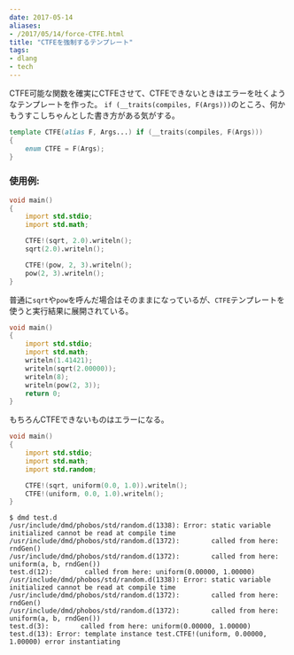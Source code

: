 ```yaml
---
date: 2017-05-14
aliases:
- /2017/05/14/force-CTFE.html
title: "CTFEを強制するテンプレート"
tags:
- dlang
- tech
---
```


CTFE可能な関数を確実にCTFEさせて、CTFEできないときはエラーを吐くようなテンプレートを作った。
`if (__traits(compiles, F(Args)))`のところ、何かもうすこしちゃんとした書き方がある気がする。

```d
template CTFE(alias F, Args...) if (__traits(compiles, F(Args)))
{
    enum CTFE = F(Args);
}
```

### 使用例:

```d
void main()
{
    import std.stdio;
    import std.math;

    CTFE!(sqrt, 2.0).writeln();
    sqrt(2.0).writeln();

    CTFE!(pow, 2, 3).writeln();
    pow(2, 3).writeln();
}
```

普通に`sqrt`や`pow`を呼んだ場合はそのままになっているが、`CTFE`テンプレートを使うと実行結果に展開されている。

```d
void main()
{
	import std.stdio;
	import std.math;
	writeln(1.41421);
	writeln(sqrt(2.00000));
	writeln(8);
	writeln(pow(2, 3));
	return 0;
}
```

もちろんCTFEできないものはエラーになる。

```d
void main()
{
    import std.stdio;
    import std.math;
    import std.random;

    CTFE!(sqrt, uniform(0.0, 1.0)).writeln();
    CTFE!(uniform, 0.0, 1.0).writeln();
}
```

```console
$ dmd test.d
/usr/include/dmd/phobos/std/random.d(1338): Error: static variable initialized cannot be read at compile time
/usr/include/dmd/phobos/std/random.d(1372):        called from here: rndGen()
/usr/include/dmd/phobos/std/random.d(1372):        called from here: uniform(a, b, rndGen())
test.d(12):        called from here: uniform(0.00000, 1.00000)
/usr/include/dmd/phobos/std/random.d(1338): Error: static variable initialized cannot be read at compile time
/usr/include/dmd/phobos/std/random.d(1372):        called from here: rndGen()
/usr/include/dmd/phobos/std/random.d(1372):        called from here: uniform(a, b, rndGen())
test.d(3):        called from here: uniform(0.00000, 1.00000)
test.d(13): Error: template instance test.CTFE!(uniform, 0.00000, 1.00000) error instantiating
```